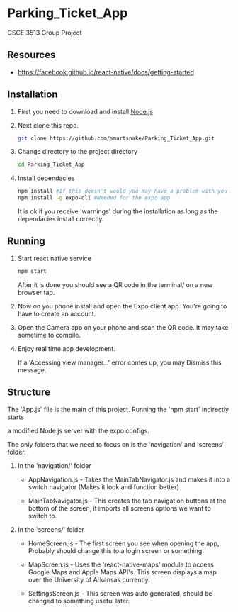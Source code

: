 # Parking_Ticket_App
CSCE 3513 Group Project
## Resources
* https://facebook.github.io/react-native/docs/getting-started

## Installation

1. First you need to download and install [Node.js](https://nodejs.org/en/download/)

2. Next clone this repo. 

    ```bash
    git clone https://github.com/smartsnake/Parking_Ticket_App.git
    ```

3. Change directory to the project directory

    ```bash
    cd Parking_Ticket_App
    ```
4. Install dependacies
    ```bash
    npm install #If this doesn't would you may have a problem with you Node installation
    npm install -g expo-cli #Needed for the expo app
    ```

    It is ok if you receive 'warnings' during the installation as long as the dependacies install correctly.

## Running
1. Start react native service

    ```bash
    npm start
    ```

    After it is done you should see a QR code in the terminal/ on a new browser tap.

2. Now on you phone install and open the Expo client app. 
You're going to have to create an account.

3. Open the Camera app on your phone and scan the QR code.
It may take sometime to compile.

4. Enjoy real time app development.

    If a 'Accessing view manager...' error comes up, you may Dismiss this message.

## Structure

The 'App.js' file is the main of this project. Running the 'npm start' indirectly starts 

a modified Node.js server with the expo configs.


The only folders that we need to focus on is the 'navigation' and 'screens' folder.

1. In the 'navigation/' folder
    * AppNavigation.js - Takes the MainTabNavigator.js and makes it into a switch navigator
    (Makes it look and function better)

    * MainTabNavigator.js - This creates the tab navigation buttons at the bottom of the screen,
    it imports all screens options we want to switch to.

2. In the 'screens/' folder
    * HomeScreen.js - The first screen you see when opening the app, Probably should change this
    to a login screen or something.

    * MapScreen.js - Uses the 'react-native-maps' module to access Google Maps and Apple Maps API's. 
    This screen displays a map over the University of Arkansas currently.

    * SettingsScreen.js - This screen was auto generated, should be changed to something useful later.
